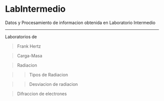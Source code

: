 LabIntermedio
=============

Datos y Procesamiento de informacion obtenida en Laboratorio Intermedio

----------------------------

Laboratorios de 

>Frank Hertz

>Carga-Masa

>Radiacion

>>Tipos de Radiacion

>>Desviacion de radiacion

>Difraccion de electrones

